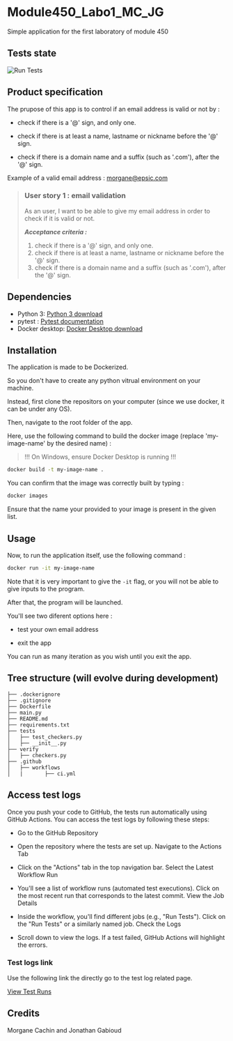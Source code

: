 # Module450_Labo1_MC_JG

Simple application for the first laboratory of module 450

## Tests state

![Run Tests](https://github.com/Morgane8/Module450_Labo1_MC_JG/actions/workflows/ci.yml/badge.svg)

## Product specification

The prupose of this app is to control if an email address is valid or not by :

- check if there is a '@' sign, and only one.

- check if there is at least a name, lastname or nickname before the '@' sign.

- check if there is a domain name and a suffix (such as '.com'), after the '@' sign.

Example of a valid email address : morgane@epsic.com

> ### User story 1 : email validation
>
> As an user, I want to be able to give my email address in order to check if it is valid or not.
>
> **_Acceptance criteria :_**
>
> 1.  check if there is a '@' sign, and only one.
> 2.  check if there is at least a name, lastname or nickname before the '@' sign.
> 3.  check if there is a domain name and a suffix (such as '.com'), after the '@' sign.

## Dependencies

- Python 3: [Python 3 download](https://www.python.org/downloads/)
- pytest : [Pytest documentation](https://pypi.org/project/pytest/)
- Docker desktop: [Docker Desktop download](https://www.docker.com/products/docker-desktop/)

## Installation

The application is made to be Dockerized.

So you don't have to create any python vitrual environment on your machine.

Instead, first clone the repositors on your computer (since we use docker, it can be under any OS).

Then, navigate to the root folder of the app.

Here, use the following command to build the docker image (replace 'my-image-name' by the desired name) :

> !!! On Windows, ensure Docker Desktop is running !!!

```bash
docker build -t my-image-name .
```

You can confirm that the image was correctly built by typing :

```bash
docker images
```

Ensure that the name your provided to your image is present in the given list.

## Usage

Now, to run the application itself, use the following command :

```bash
docker run -it my-image-name
```

Note that it is very important to give the `-it` flag, or you will not be able to give inputs to the program.

After that, the program will be launched.

You'll see two diferent options here :

- test your own email address

- exit the app

You can run as many iteration as you wish until you exit the app.

## Tree structure (will evolve during development)

```
├── .dockerignore
├── .gitignore
├── Dockerfile
├── main.py
├── README.md
├── requirements.txt
├── tests
│   ├── test_checkers.py
│   ├── __init__.py
├── verify
│   ├── checkers.py
├── .github
│   ├── workflows
│   |       ├── ci.yml
```

## Access test logs

Once you push your code to GitHub, the tests run automatically using GitHub Actions. You can access the test logs by following these steps:

- Go to the GitHub Repository

- Open the repository where the tests are set up.
  Navigate to the Actions Tab

- Click on the "Actions" tab in the top navigation bar.
  Select the Latest Workflow Run

- You'll see a list of workflow runs (automated test executions).
  Click on the most recent run that corresponds to the latest commit.
  View the Job Details

- Inside the workflow, you'll find different jobs (e.g., "Run Tests").
  Click on the "Run Tests" or a similarly named job.
  Check the Logs

- Scroll down to view the logs. If a test failed, GitHub Actions will highlight the errors.

### Test logs link

Use the following link the directly go to the test log related page.

[View Test Runs](https://github.com/Morgane8/Module450_Labo1_MC_JG/actions)

## Credits

Morgane Cachin and Jonathan Gabioud
